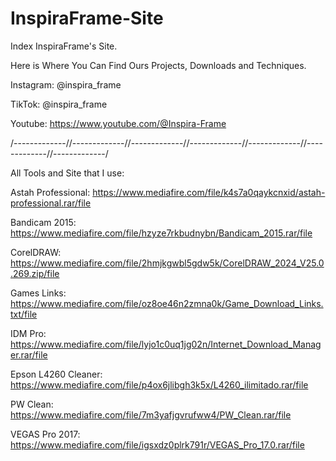 # InspiraFrame-Site
Index InspiraFrame's Site.

Here is Where You Can Find Ours Projects, Downloads and Techniques.

Instagram: @inspira_frame

TikTok: @inspira_frame

Youtube: https://www.youtube.com/@Inspira-Frame

/-------------//-------------//-------------//-------------//-------------//-------------//-------------/

All Tools and Site that I use:

Astah Professional:
https://www.mediafire.com/file/k4s7a0qaykcnxid/astah-professional.rar/file

Bandicam 2015:
https://www.mediafire.com/file/hzyze7rkbudnybn/Bandicam_2015.rar/file

CorelDRAW: 
https://www.mediafire.com/file/2hmjkgwbl5gdw5k/CorelDRAW_2024_V25.0.269.zip/file

Games Links:
https://www.mediafire.com/file/oz8oe46n2zmna0k/Game_Download_Links.txt/file

IDM Pro:
https://www.mediafire.com/file/lyjo1c0uq1jg02n/Internet_Download_Manager.rar/file

Epson L4260 Cleaner:
https://www.mediafire.com/file/p4ox6jlibgh3k5x/L4260_ilimitado.rar/file

PW Clean:
https://www.mediafire.com/file/7m3yafjgvrufww4/PW_Clean.rar/file

VEGAS Pro 2017:
https://www.mediafire.com/file/igsxdz0plrk791r/VEGAS_Pro_17.0.rar/file
